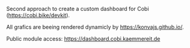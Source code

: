 Second approach to create a custom dashboard for Cobi (https://cobi.bike/devkit).

All grafics are beeing rendered dynamicly by https://konvajs.github.io/.

Public module access: https://dashboard.cobi.kaemmereit.de
